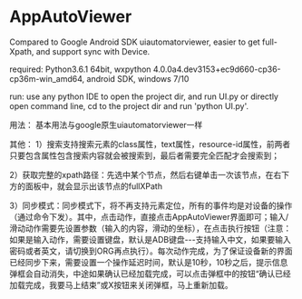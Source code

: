 # AppAutoViewer
Compared to Google Android SDK uiautomatorviewer, easier to get full-Xpath, and support sync with Device.

required: Python3.6.1 64bit, wxpython 4.0.0a4.dev3153+ec9d660-cp36-cp36m-win_amd64, android SDK, windows 7/10

run: use any python IDE to open the project dir, and run UI.py or directly open command line, cd to the project dir and run 'python UI.py'.


用法：
基本用法与google原生uiautomatorviewer一样


其他：
1）搜索支持搜索元素的class属性，text属性，resource-id属性，前两者只要包含属性包含搜索内容就会被搜索到，最后者需要完全匹配才会搜索到；

2）获取完整的xpath路径：先选中某个节点，然后右键单击一次该节点，在右下方的面板中，就会显示出该节点的fullXPath

3）同步模式：同步模式下，将不再支持元素定位，所有的事件均是对设备的操作（通过命令下发）。其中，点击动作，直接点击AppAutoViewer界面即可；输入/滑动动作需要先设置参数（输入的内容，滑动的坐标），在点击执行按钮（注意：如果是输入动作，需要设置键盘，默认是ADB键盘---支持输入中文，如果要输入密码或者英文，请切换到ORG再点执行）。每次动作完成，为了保证设备新的界面已经同步下来，需要设置一个操作延迟时间，默认是10秒，10秒之后，提示信息弹框会自动消失，中途如果确认已经加载完成，可以点击弹框中的按钮“确认已经加载完成，我要马上结束”或X按钮来关闭弹框，马上重新加载。
